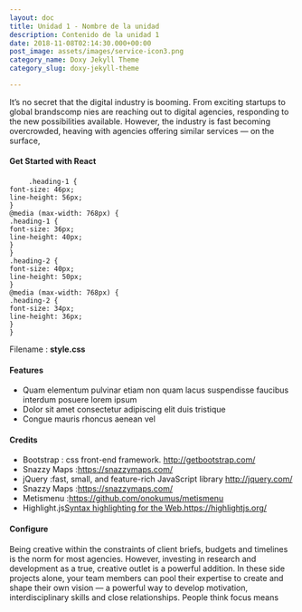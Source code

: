 ```yaml
---
layout: doc
title: Unidad 1 - Nombre de la unidad
description: Contenido de la unidad 1
date: 2018-11-08T02:14:30.000+00:00
post_image: assets/images/service-icon3.png
category_name: Doxy Jekyll Theme
category_slug: doxy-jekyll-theme

---
```

<p>It’s no secret that the digital industry is booming. From exciting startups to global brandscomp nies are reaching out to digital agencies, responding to the new possibilities available. However, the industry is fast becoming overcrowded, heaving with agencies offering similar services — on the surface, </p>
<h4 class="heading-4">Get Started with React</h4>
<pre>
	<code class="language-css">.heading-1 {
font-size: 46px;
line-height: 56px;
}
@media (max-width: 768px) {
.heading-1 {
font-size: 36px;
line-height: 40px;
}
}
.heading-2 {
font-size: 40px;
line-height: 50px;
}
@media (max-width: 768px) {
.heading-2 {
font-size: 34px;
line-height: 36px;
}
}</code></pre>
<p>Filename : <strong>style.css</strong></p>
 
<h4 class="heading-4">Features  </h4>
<ul class="unorder-list">
<li>Quam elementum pulvinar etiam non quam lacus suspendisse faucibus interdum posuere lorem ipsum</li>
 <li>Dolor sit amet consectetur adipiscing elit duis tristique </li>
<li>Congue mauris rhoncus aenean vel </li>
</ul>
<h4 class="heading-4">Credits</h4>
<ul class="order-list">
  <li>Bootstrap : css front-end framework. <a href="#">http://getbootstrap.com/</a></li>
<li>Snazzy Maps :<a href="#">https://snazzymaps.com/</a></li>
<li>jQuery :fast, small, and feature-rich JavaScript library <a href="#">http://jquery.com/</a></li>
<li>Snazzy Maps :<a href="#">https://snazzymaps.com/</a></li>
<li>Metismenu :<a href="#">https://github.com/onokumus/metismenu</a></li>
<li>Highlight.js<a href="#">Syntax highlighting for the Web.https://highlightjs.org/</a></li>
</ul>
<h4 class="heading-4">Configure</h4>
<p>Being creative within the constraints of client briefs, budgets and timelines is the norm for most agencies. However, investing in research and development as a true, creative outlet is a powerful addition. In these side projects alone, your team members can pool their expertise to create and shape their own vision — a powerful way to develop motivation, interdisciplinary skills and close relationships. People think focus means
</p>